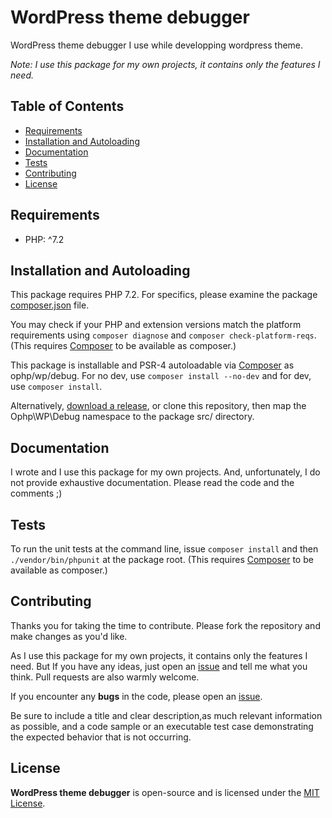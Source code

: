 # WordPress theme debugger

WordPress theme debugger I use while developping wordpress theme.

*Note: I use this package for my own projects, it contains only the features I need.*

## Table of Contents

- [Requirements](#requirements)
- [Installation and Autoloading](#installation)
- [Documentation](#documentation)
- [Tests](#tests)
- [Contributing](#contributing)
- [License](#license)

## Requirements

- PHP: ^7.2

## Installation and Autoloading

This package requires PHP 7.2. For specifics, please examine the package [composer.json](https://github.com/ojullien/Ophp-WP-Debug/blob/master/composer.json) file.

You may check if your PHP and extension versions match the platform requirements using `composer diagnose` and `composer check-platform-reqs`. (This requires [Composer](https://getcomposer.org/) to be available as composer.)

This package is installable and PSR-4 autoloadable via [Composer](https://getcomposer.org/) as ophp/wp/debug. For no dev, use `composer install --no-dev` and for dev, use `composer install`.

Alternatively, [download a release](https://github.com/ojullien/Ophp-WP-Debug/releases), or clone this repository, then map the Ophp\WP\Debug namespace to the package src/ directory.

## Documentation

I wrote and I use this package for my own projects. And, unfortunately, I do not provide exhaustive documentation. Please read the code and the comments ;)

## Tests

To run the unit tests at the command line, issue `composer install` and then `./vendor/bin/phpunit` at the package root. (This requires [Composer](https://getcomposer.org/) to be available as composer.)

## Contributing

Thanks you for taking the time to contribute. Please fork the repository and make changes as you'd like.

As I use this package for my own projects, it contains only the features I need. But If you have any ideas, just open an [issue](https://github.com/ojullien/Ophp-WP-Debug/issues) and tell me what you think. Pull requests are also warmly welcome.

If you encounter any **bugs** in the code, please open an [issue](https://github.com/ojullien/Ophp-WP-Debug/issues).

Be sure to include a title and clear description,as much relevant information as possible, and a code sample or an executable test case demonstrating the expected behavior that is not occurring.

## License

**WordPress theme debugger** is open-source and is licensed under the [MIT License](https://github.com/ojullien/Ophp-WP-Debug/blob/master/LICENSE).
